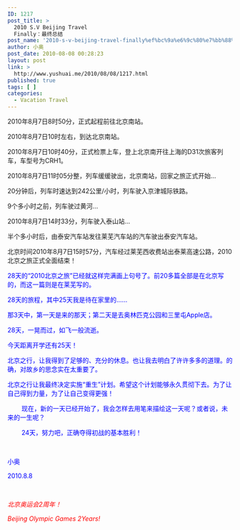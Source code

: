 ```yaml
---
ID: 1217
post_title: >
  2010 S.V Beijing Travel
  Finally：最终总结
post_name: '2010-s-v-beijing-travel-finally%ef%bc%9a%e6%9c%80%e7%bb%88%e6%80%bb%e7%bb%93'
author: 小奥
post_date: 2010-08-08 00:28:23
layout: post
link: >
  http://www.yushuai.me/2010/08/08/1217.html
published: true
tags: [ ]
categories:
  - Vacation Travel
---
```

2010年8月7日8时50分，正式起程前往北京南站。

2010年8月7日10时左右，到达北京南站。

2010年8月7日10时40分，正式检票上车，登上北京南开往上海的D31次旅客列车，车型号为CRH1。

2010年8月7日11时05分整，列车缓缓驶出，北京南站，回家之旅正式开始...

20分钟后，列车时速达到242公里/小时，列车驶入京津城际铁路。

9个多小时之前，列车驶过黄河...

2010年8月7日14时33分，列车驶入泰山站...

半个多小时后，由泰安汽车站发往莱芜汽车站的汽车驶出泰安汽车站。

北京时间2010年8月7日15时57分，汽车经过莱芜西收费站出泰莱高速公路，2010北京之旅正式全面结束！<!--more-->

<span style="color: #0000ff;">28天的“2010北京之旅”已经就这样完满画上句号了。前20多篇全部是在北京写的，而这一篇则是在莱芜写的。</span>

<span style="color: #0000ff;">28天的旅程，其中25天我是待在家里的……</span>

<span style="color: #0000ff;">那3天中，第一天是来的那天；第二天是去奥林匹克公园和三里屯Apple店。</span>

<span style="color: #0000ff;">28天，一晃而过，如飞一般流逝。</span>

<span style="color: #0000ff;">今天距离开学还有25天！</span>

<span style="color: #0000ff;">北京之行，让我得到了足够的、充分的休息。也让我去明白了许许多多的道理。的确，对故乡的思念实在太重要了。</span>

<span style="color: #0000ff;">北京之行让我最终决定实施“重生”计划。希望这个计划能够永久贯彻下去。为了让自己得到力量，为了让自己变得更强！</span>

<span style="color: #0000ff;">        现在，新的一天已经开始了，我会怎样去用笔来描绘这一天呢？或者说，未来的一生呢？</span>

<span style="color: #0000ff;">        24天，努力吧，正确夺得初战的基本胜利！</span>

<span style="color: #0000ff;"> </span>

<span style="color: #0000ff;">小奥</span>

<span style="color: #0000ff;">2010.8.8</span>

<span style="color: #0000ff;"> </span>

<span style="color: #0000ff;"><em><span style="color: #ff0000;">北京奥运会2周年！</span></em></span>

<span style="color: #0000ff;"><em><span style="color: #ff0000;">Beijing Olympic Games 2Years!</span></em></span>

<span style="color: #0000ff;"> </span>
